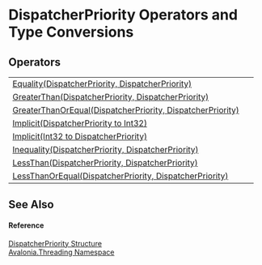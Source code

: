 # DispatcherPriority Operators and Type Conversions




## Operators
<table>
<tr>
<td><a href="M_Avalonia_Threading_DispatcherPriority_op_Equality">Equality(DispatcherPriority, DispatcherPriority)</a></td>
<td> </td>
</tr>
<tr>
<td><a href="M_Avalonia_Threading_DispatcherPriority_op_GreaterThan">GreaterThan(DispatcherPriority, DispatcherPriority)</a></td>
<td> </td>
</tr>
<tr>
<td><a href="M_Avalonia_Threading_DispatcherPriority_op_GreaterThanOrEqual">GreaterThanOrEqual(DispatcherPriority, DispatcherPriority)</a></td>
<td> </td>
</tr>
<tr>
<td><a href="M_Avalonia_Threading_DispatcherPriority_op_Implicit">Implicit(DispatcherPriority to Int32)</a></td>
<td> </td>
</tr>
<tr>
<td><a href="M_Avalonia_Threading_DispatcherPriority_op_Implicit_1">Implicit(Int32 to DispatcherPriority)</a></td>
<td> </td>
</tr>
<tr>
<td><a href="M_Avalonia_Threading_DispatcherPriority_op_Inequality">Inequality(DispatcherPriority, DispatcherPriority)</a></td>
<td> </td>
</tr>
<tr>
<td><a href="M_Avalonia_Threading_DispatcherPriority_op_LessThan">LessThan(DispatcherPriority, DispatcherPriority)</a></td>
<td> </td>
</tr>
<tr>
<td><a href="M_Avalonia_Threading_DispatcherPriority_op_LessThanOrEqual">LessThanOrEqual(DispatcherPriority, DispatcherPriority)</a></td>
<td> </td>
</tr>
</table>

## See Also


#### Reference
<a href="T_Avalonia_Threading_DispatcherPriority">DispatcherPriority Structure</a>  
<a href="N_Avalonia_Threading">Avalonia.Threading Namespace</a>  

